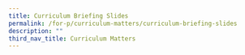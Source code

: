 ```yaml
---
title: Curriculum Briefing Slides
permalink: /for-p/curriculum-matters/curriculum-briefing-slides
description: ""
third_nav_title: Curriculum Matters
---
```

